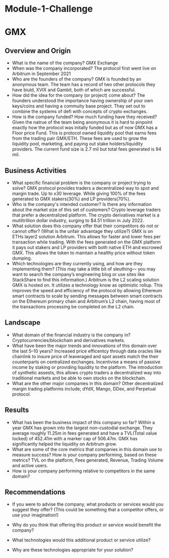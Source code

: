 # Module-1-Challenge

# GMX

## Overview and Origin

* What is the name of the company?
   GMX Exchange
* When was the company incorporated?
    The protocol first went live on Arbitrum in September 2021
* Who are the founders of the company?
    GMX is founded by an anonymous team. The team has a record of two other protocols they have biuld, XVIX and Gambit, both of which are successful.
* How did the idea for the company (or project) come about?
    The founders understood the importance having ownership of your own keys/coins and having a commuity base project. They set out to combine the systems of defi with concepts of crypto exchanges.
* How is the company funded? How much funding have they received?
    Given the natrue of the team being anonymous it is hard to pinpoint exactly how the protocol was initally funded but as of now GMX has a Floor price Fund. This is protocol owned liquidity pool that earns fees from the trading pair GMX/ETH. These fees are used to grow the liquidity pool, marketing, and paying out stake holders/liquidity providers. The current fund size is 2.7 mil but total fees generated is 94 mil.

## Business Activities

* What specific financial problem is the company or project trying to solve?
    GMX protocol provides traders a decentralized way to spot and margin trade. Up to x30 leverage. While giving 100% of the fees generated to GMX stakers(30%) and LP providers(70%).
* Who is the company's intended customer?  Is there any information about the market size of this set of customers?
    Crypto leverage traders that prefer a decentralized platform. The crypto derivatives market is a mutiltrillion dollar industry, surging to $4.51 trillion in July 2022. 
* What solution does this company offer that their competitors do not or cannot offer? (What is the unfair advantage they utilize?)
    GMX is on ETHs layer2 solution Arbitrum. This allows for faster and lower fees per transaction while trading. With the fees generated on the GMX platform it pays out stakers and LP providers with both native ETH and escrowed GMX. This allows the token to maintain a healthy price without token dumping. 
* Which technologies are they currently using, and how are they implementing them? (This may take a little bit of sleuthing–– you may want to search the company’s engineering blog or use sites like StackShare to find this information.)
    Arbitrum is the L2 scaling solution GMX is hosted on. It utilizes a technology know as optimistic rollup. This improves the speed and efficiency of the protocol by allowing Ethereum smart contracts to scale by sending messages between smart contracts on the Ethereum primary chain and Arbitrum’s L2 chain, having most of the transactions processing be completed on the L2 chain.

## Landscape

* What domain of the financial industry is the company in?
    Cryptocurrencies/blockchain and derivatives markets.
* What have been the major trends and innovations of this domain over the last 5–10 years?
    Increased price efficentcy through data oracles like chainlink to insure price of leaveraged and spot assets match the their counterparts on centralized exchanges. Incentivise a means of passive income by staking or providing liquidity to the platform. The introduction of synthetic assests, this allows crypto traders a decentralized way into traditional markets and be able to own stocks on the blockchain.
* What are the other major companies in this domain?
    Other decentralized margin trading platforms include; dYdX, Mango, DDex, and Perpetual protocol.

## Results

* What has been the business impact of this company so far?
    Within a year GMX has grown into the largest non-custodial exchange. They average roughly 11.25m in fees generated and have a TVL(Total value locked) of 452.41m with a marker cap of 506.47m. GMX has significantly helped the liquidity on Arbitrum grow. 
* What are some of the core metrics that companies in this domain use to measure success? How is your company performing, based on these metrics?
    TVL on the platform, Fees generated, Revenue, Trading Volume and active users.
* How is your company performing relative to competitors in the same domain?


## Recommendations

* If you were to advise the company, what products or services would you suggest they offer? (This could be something that a competitor offers, or use your imagination!)

* Why do you think that offering this product or service would benefit the company?

* What technologies would this additional product or service utilize?

* Why are these technologies appropriate for your solution?